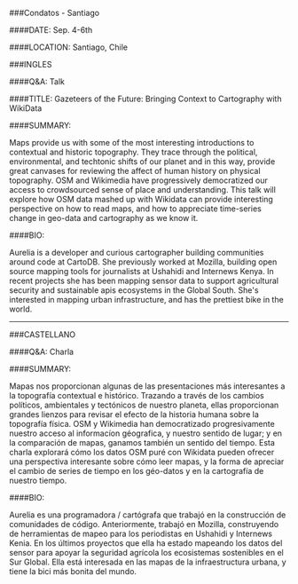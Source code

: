 ###Condatos - Santiago

####DATE:
Sep. 4-6th

####LOCATION:
Santiago, Chile


###INGLES

####Q&A:
Talk

####TITLE:
Gazeteers of the Future: Bringing Context to Cartography with WikiData

####SUMMARY:

Maps provide us with some of the most interesting introductions to contextual and historic topography. They trace through the political, environmental, and techtonic shifts of our planet and in this way, provide great canvases for reviewing the affect of human history on physical topography. OSM and Wikimedia have progressively democratized our access to crowdsourced sense of place and understanding. This talk will explore how OSM data mashed up with Wikidata can provide interesting perspective on how to read maps, and how to appreciate time-series change in geo-data and cartography as we know it.

####BIO:

Aurelia is a developer and curious cartographer building communities around code at CartoDB. She previously worked at Mozilla, building open source mapping tools for journalists at Ushahidi and Internews Kenya. In recent projects she has been mapping sensor data to support agricultural security and sustainable apis ecosystems in the Global South. She's interested in mapping urban infrastructure, and has the prettiest bike in the world.

-----
###CASTELLANO

####Q&A:
Charla

####SUMMARY:

Mapas nos proporcionan algunas de las presentaciones más interesantes a la topografía contextual e histórico. Trazando a través de los cambios políticos, ambientales y tectónicos de nuestro planeta, ellas proporcionan grandes lienzos para revisar el efecto de la historia humana sobre la topografía física. OSM y Wikimedia han democratizado progresivamente nuestro acceso al informacíon géografica, y nuestro sentido de lugar; y en la comparación de mapas, ganamos también un sentido del tiempo. Esta charla explorará cómo los datos OSM puré con Wikidata pueden ofrecer una perspectiva interesante sobre cómo leer mapas, y la forma de apreciar el cambio de series de tiempo en los géo-datos y en la cartografía de nuestro tiempo.

####BIO:

Aurelia es una programadora / cartógrafa que trabajó en la construcción de comunidades de código. Anteriormente, trabajó en Mozilla, construyendo de herramientas de mapeo para los periodistas en Ushahidi y Internews Kenia. En los últimos proyectos que ella ha estado mapeando los datos del sensor para apoyar la seguridad agrícola los ecosistemas sostenibles en el Sur Global. Ella está interesada en las mapas de la infraestructura urbana, y tiene la bici más bonita del mundo.